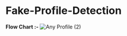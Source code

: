 # Fake-Profile-Detection
**Flow Chart :-**
![Any Profile (2)](https://github.com/workashish/Fake-Profile-Detection/assets/161757546/50a30041-8fbc-4e1f-b83b-01b8a4a49560)

